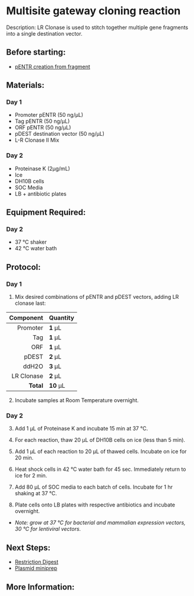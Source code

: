 Multisite gateway cloning reaction
================================================================================
Description: LR Clonase is used to stitch together multiple gene fragments into a single destination vector.

Before starting:
--------------------------------------------------------------------------------
* [pENTR creation from fragment](./pDONR-BP-reaction.md)

Materials:
--------------------------------------------------------------------------------
### Day 1
  * Promoter pENTR (50 ng/µL)
  * Tag pENTR (50 ng/µL)
  * ORF pENTR (50 ng/µL)
  * pDEST destination vector (50 ng/µL)
  * L-R Clonase II Mix

### Day 2
  * Proteinase K (2µg/mL)
  * Ice
  * DH10B cells
  * SOC Media
  * LB + antibiotic plates

Equipment Required:
--------------------------------------------------------------------------------
### Day 2

  * 37 °C shaker
  * 42 °C water bath

Protocol:
--------------------------------------------------------------------------------
### Day 1
1. Mix desired combinations of pENTR and pDEST vectors, adding LR clonase last:

  | Component | Quantity | 
  | ---------: | :---------- |
  | Promoter | **1**  µL |
  | Tag | **1**  µL |
  | ORF | **1**  µL |
  | pDEST | **2**  µL |
  | ddH2O | **3**  µL |
  | LR Clonase | **2**  µL |
  | **Total** | **10** µL |
              
 2. Incubate samples at Room Temperature overnight.

### Day 2

3. Add 1 µL of Proteinase K and incubate 15 min at 37 °C.

4. For each reaction, thaw 20 µL of DH10B cells on ice (less than 5 min).

5. Add 1 µL of each reaction to 20 µL of thawed cells. Incubate on ice for 20 min.

6. Heat shock cells in 42 °C water bath for 45 sec. Immediately return to ice for 2 min.

7. Add 80 µL of SOC media to each batch of cells. Incubate for 1 hr shaking at 37 °C.

8. Plate cells onto LB plates with respective antibiotics and incubate overnight.
 * _Note: grow at 37 °C for bacterial and mammalian expression vectors, 30 °C for lentiviral vectors._

Next Steps:
--------------------------------------------------------------------------------
* [Restriction Digest](../purification/)
* [Plasmid miniprep](../purification/)

More Information:
--------------------------------------------------------------------------------
